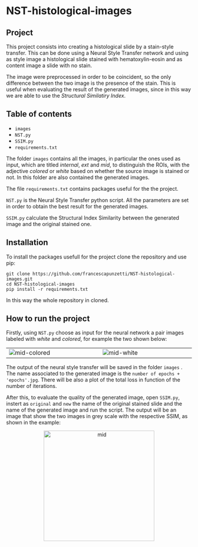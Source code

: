 # NST-histological-images
## Project

This project consists into creating a histological slide by a stain-style transfer.
This can be done using a Neural Style Transfer network and using as style image a histological slide stained with hematoxylin-eosin and as content image a slide with no stain. 

The image were preprocessed in order to be coincident, so the only difference between the two image is the presence of the stain. 
This is useful when evaluating the result of the generated images, since in this way we are able to use the *Structural Similatiry Index*. 

## Table of contents

 

 - `images`
 - `NST.py`
 - `SSIM.py`
 - `requirements.txt`

The folder `images` contains all the images, in particular the ones used as input, which are titled *internal*, *ext* and *mid*, to distinguish the ROIs, with the adjective *colored* or  *white* based on whether the source image is stained or not. 
In this folder are also contained the generated images. 

The file `requirements.txt` contains packages useful for the the project.

`NST.py` is the Neural Style Transfer python script. 
  All the parameters are set in order to obtain the best result for the generated images. 

 `SSIM.py` calculate the Structural Index Similarity between the generated image and the original stained one. 
 ## Installation 
 To install the packages usefull for the project clone the repository and use pip: 
 ```
git clone https://github.com/francescapunzetti/NST-histological-images.git
cd NST-histological-images
pip install -r requirements.txt
```
In this way the whole repository in cloned.
## How to run the project
Firstly, using `NST.py` choose as input for the neural network a pair images labeled with *white* and *colored*, for example the two shown below:
<div align='center'>
<table cellspacing="2" cellpadding="2" width="600" border="0">
<tbody>
<tr>
<td valign="top" width="300"><img src="https://i.ibb.co/5kH6cN2/mid-colored.jpg" alt="mid-colored" align=”center” border="0"></a></td>
<td valign="top" width="300"><img src="https://i.ibb.co/W2V1yb7/mid-white.jpg" alt="mid-white" align=”center” border="0"></a></td>
</tr>
</tbody>
</table>
</div>

The output of the neural style transfer will be saved in the folder `images` .
The name associated to the generated image is the `number of epochs + 'epochs'.jpg`. 
There will be also a plot of the total loss in function of the number of iterations. 

After this, to evaluate the quality of the generated image, open `SSIM.py`, instert as `original` and `new` the name of the original stained slide and the name of the generated image and run the script. 
The output will be an image that show the two images in grey scale with the respective SSIM, as shown in the example:
<div align='center'>
<img src="https://i.ibb.co/kcWfxBg/mid.png" align="middle" alt="mid" width="300" border="0">
</div>
